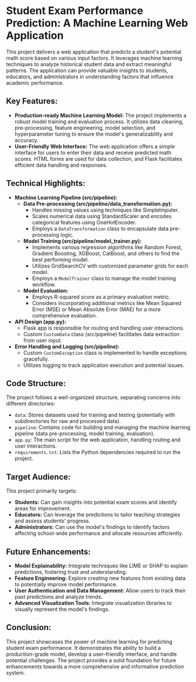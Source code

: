 # Student Exam Performance Prediction: A Machine Learning Web Application

This project delivers a web application that predicts a student's potential math score based on various input factors. It leverages machine learning techniques to analyze historical student data and extract meaningful patterns. The application can provide valuable insights to students, educators, and administrators in understanding factors that influence academic performance.

## Key Features:

* **Production-ready Machine Learning Model:** The project implements a robust model training and evaluation process. It utilizes data cleaning, pre-processing, feature engineering, model selection, and hyperparameter tuning to ensure the model's generalizability and accuracy.
* **User-Friendly Web Interface:** The web application offers a simple interface for users to enter their data and receive predicted math scores. HTML forms are used for data collection, and Flask facilitates efficient data handling and responses.

## Technical Highlights:

* **Machine Learning Pipeline (src/pipeline):**
    * **Data Pre-processing (src/pipeline/data_transformation.py):**
        * Handles missing values using techniques like SimpleImputer.
        * Scales numerical data using StandardScaler and encodes categorical features using OneHotEncoder.
        * Employs a `DataTransformation` class to encapsulate data pre-processing logic.
    * **Model Training (src/pipeline/model_trainer.py):**
        * Implements various regression algorithms like Random Forest, Gradient Boosting, XGBoost, CatBoost, and others to find the best performing model.
        * Utilizes GridSearchCV with customized parameter grids for each model.
        * Employs a `ModelTrainer` class to manage the model training workflow.
    * **Model Evaluation:**
        * Employs R-squared score as a primary evaluation metric.
        * Considers incorporating additional metrics like Mean Squared Error (MSE) or Mean Absolute Error (MAE) for a more comprehensive evaluation.
* **API Design (app.py):**
    * Flask app is responsible for routing and handling user interactions.
    * Custom `CustomData` class (src/pipeline) facilitates data extraction from user input.
* **Error Handling and Logging (src/pipeline):**
    * Custom `CustomException` class is implemented to handle exceptions gracefully.
    * Utilizes logging to track application execution and potential issues.

## Code Structure:

The project follows a well-organized structure, separating concerns into different directories:

* `data`: Stores datasets used for training and testing (potentially with subdirectories for raw and processed data).
* `pipeline`: Contains code for building and managing the machine learning pipeline (data pre-processing, model training, evaluation).
* `app.py`: The main script for the web application, handling routing and user interactions.
* `requirements.txt`: Lists the Python dependencies required to run the project.

## Target Audience:

This project primarily targets:

* **Students:** Can gain insights into potential exam scores and identify areas for improvement.
* **Educators:** Can leverage the predictions to tailor teaching strategies and assess students' progress.
* **Administrators:** Can use the model's findings to identify factors affecting school-wide performance and allocate resources efficiently.

## Future Enhancements:

* **Model Explainability:** Integrate techniques like LIME or SHAP to explain predictions, fostering trust and understanding.
* **Feature Engineering:** Explore creating new features from existing data to potentially improve model performance.
* **User Authentication and Data Management:** Allow users to track their past predictions and analyze trends.
* **Advanced Visualization Tools:** Integrate visualization libraries to visually represent the model's findings.

## Conclusion:

This project showcases the power of machine learning for predicting student exam performance. It demonstrates the ability to build a production-grade model, develop a user-friendly interface, and handle potential challenges. The project provides a solid foundation for future enhancements towards a more comprehensive and informative prediction system.
